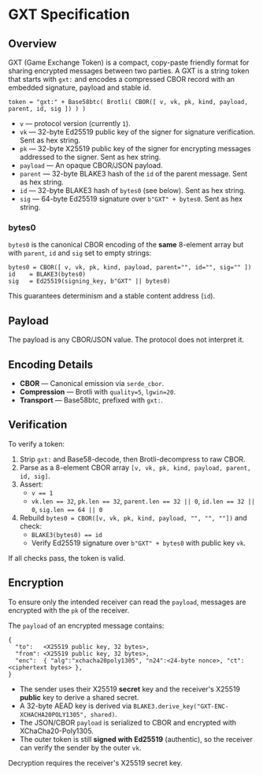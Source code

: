 # GXT Specification

## Overview
GXT (Game Exchange Token) is a compact, copy-paste friendly format for sharing encrypted messages between two parties.
A GXT is a string token that starts with `gxt:` and encodes a compressed CBOR record with an embedded signature, payload and stable id.

```
token = "gxt:" + Base58btc( Brotli( CBOR([ v, vk, pk, kind, payload, parent, id, sig ]) ) )
```

- `v` — protocol version (currently `1`).
- `vk` — 32-byte Ed25519 public key of the signer for signature verification. Sent as hex string.
- `pk` — 32-byte X25519 public key of the signer for encrypting messages addressed to the signer. Sent as hex string.
- `payload` — An opaque CBOR/JSON payload.
- `parent` — 32-byte BLAKE3 hash of the `id` of the parent message. Sent as hex string.
- `id` — 32-byte BLAKE3 hash of `bytes0` (see below). Sent as hex string.
- `sig` — 64-byte Ed25519 signature over `b"GXT" + bytes0`. Sent as hex string.

### bytes0
`bytes0` is the canonical CBOR encoding of the **same** 8-element array but with `parent`, `id` and `sig` set to empty strings:

```
bytes0 = CBOR([ v, vk, pk, kind, payload, parent="", id="", sig="" ])
id    = BLAKE3(bytes0)
sig   = Ed25519(signing_key, b"GXT" || bytes0)
```

This guarantees determinism and a stable content address (`id`).

## Payload
The payload is any CBOR/JSON value. The protocol does not interpret it.

## Encoding Details
- **CBOR** — Canonical emission via `serde_cbor`.
- **Compression** — Brotli with `quality=5`, `lgwin=20`.
- **Transport** — Base58btc, prefixed with `gxt:`.

## Verification
To verify a token:
1. Strip `gxt:` and Base58-decode, then Brotli-decompress to raw CBOR.
2. Parse as a 8-element CBOR array `[v, vk, pk, kind, payload, parent, id, sig]`.
3. Assert:
   - `v == 1`
   - `vk.len == 32`, `pk.len == 32`, `parent.len == 32 || 0`, `id.len == 32 || 0`, `sig.len == 64 || 0`
4. Rebuild `bytes0 = CBOR([v, vk, pk, kind, payload, "", "", ""])` and check:
   - `BLAKE3(bytes0) == id`
   - Verify Ed25519 signature over `b"GXT" + bytes0` with public key `vk`.

If all checks pass, the token is valid.

## Encryption
To ensure only the intended receiver can read the `payload`, messages are encrypted with the `pk` of the receiver.

The `payload` of an encrypted message contains:
```
{
  "to":   <X25519 public key, 32 bytes>,
  "from": <X25519 public key, 32 bytes>,
  "enc":  { "alg":"xchacha20poly1305", "n24":<24-byte nonce>, "ct":<ciphertext bytes> },
}
```

- The sender uses their X25519 **secret** key and the receiver's X25519 **public** key to derive a shared secret.
- A 32-byte AEAD key is derived via `BLAKE3.derive_key("GXT-ENC-XCHACHA20POLY1305", shared)`.
- The JSON/CBOR `payload` is serialized to CBOR and encrypted with XChaCha20-Poly1305.
- The outer token is still **signed with Ed25519** (authentic), so the receiver can verify the sender by the outer `vk`.

Decryption requires the receiver's X25519 secret key.
